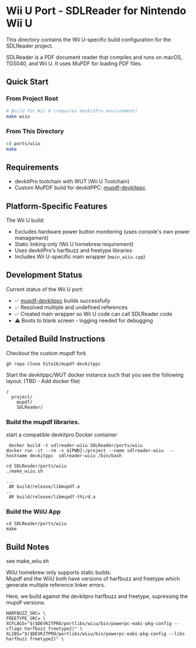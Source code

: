 # Wii U Port - SDLReader for Nintendo Wii U

This directory contains the Wii U-specific build configuration for the SDLReader project.

SDLReader is a PDF document reader that compiles and runs on macOS, TG5040, and Wii U. It uses MuPDF for loading PDF files.

## Quick Start

### From Project Root
```bash
# Build for Wii U (requires devkitPro environment)
make wiiu
```

### From This Directory  
```bash
cd ports/wiiu
make
```

## Requirements
- devkitPro toolchain with WUT (Wii U Toolchain)
- Custom MuPDF build for devkitPPC: [mupdf-devkitppc](https://github.com/hito16/mupdf-devkitppc)

## Platform-Specific Features
The Wii U build:
- Excludes hardware power button monitoring (uses console's own power management)
- Static linking only (Wii U homebrew requirement)  
- Uses devkitPro's harfbuzz and freetype libraries
- Includes Wii U-specific main wrapper (`main_wiiu.cpp`)


## Development Status

Current status of the Wii U port:
* ✅ [mupdf-devkitppc](https://github.com/hito16/mupdf-devkitppc) builds successfully
* ✅ Resolved multiple and undefined references
* ✅ Created main wrapper so Wii U code can call SDLReader code  
* ⚠️  Boots to blank screen - logging needed for debugging

## Detailed Build Instructions

Checkout the custom mupdf fork

```
gh repo clone hito16/mupdf-devkitppc
```

Start the devkitppc/WUT docker instance such that you see the following layout. (TBD - Add docker file)

```
/
  project/
    mupdf/
    SDLReader/
```

### Build the mupdf libraries.

start a compatible devkitpro Docker container

```
 docker build -t sdlreader-wiiu SDLReader/ports/wiiu
docker run -it --rm -v ${PWD}:/project --name sdlreader-wiiu  --hostname devkitppc  sdlreader-wiiu /bin/bash
```

```
cd SDLReader/ports/wiiu
./make_wiiu.sh

...
 AR build/release/libmupdf.a
..
 AR build/release/libmupdf-third.a
```

### Build the WiiU App


```
cd SDLReader/ports/wiiu
make 
```

## Build Notes

see make_wiiu.sh

WiiU homebrew only supports static builds.  
Mupdf and the WiiU both have versions of harfbuzz and freetype which generate multiple reference linker errors.

Here, we build against the devkitpro harfbuzz and freetype, supressing the mupdf versions.

```
HARFBUZZ_SRC= \
FREETYPE_SRC= \
XCFLAGS="$($DEVKITPRO/portlibs/wiiu/bin/powerpc-eabi-pkg-config --cflags harfbuzz freetype2)" \
XLIBS="$($DEVKITPRO/portlibs/wiiu/bin/powerpc-eabi-pkg-config --libs harfbuzz freetype2)" \

```


